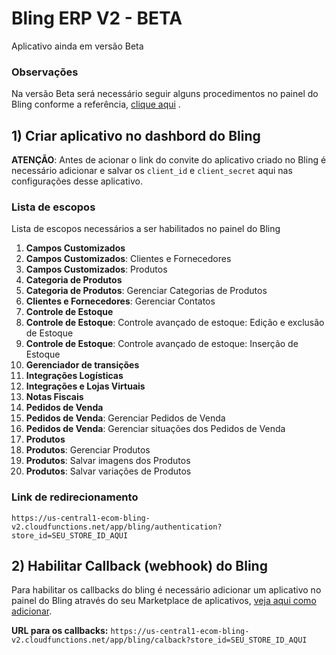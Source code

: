 # Bling ERP V2 - BETA

Aplicativo ainda em versão Beta

### Observações

Na versão Beta será necessário seguir alguns procedimentos no painel do Bling conforme a referência, 
<a href="https://developer.bling.com.br/aplicativos#introdu%C3%A7%C3%A3o" target="_blank">clique aqui</a>
.

## 1) Criar aplicativo no dashbord do Bling

**ATENÇÃO**:  Antes de acionar o link do convite do aplicativo criado no Bling é necessário adicionar  e salvar os `client_id` e `client_secret` aqui nas configurações desse aplicativo.

### Lista de escopos

Lista de escopos necessários a ser habilitados no painel do Bling

1) **Campos Customizados**
1) **Campos Customizados**: Clientes e Fornecedores
1) **Campos Customizados**: Produtos
1) **Categoria de Produtos**
1) **Categoria de Produtos**: Gerenciar Categorias de Produtos
1) **Clientes e Fornecedores**: Gerenciar Contatos
1) **Controle de Estoque**
1) **Controle de Estoque**: Controle avançado de estoque: Edição e exclusão de Estoque
1) **Controle de Estoque**: Controle avançado de estoque: Inserção de Estoque
1) **Gerenciador de transições**
1) **Integrações Logísticas**
1) **Integrações e Lojas Virtuais**
1) **Notas Fiscais**
1) **Pedidos de Venda**
1) **Pedidos de Venda**: Gerenciar Pedidos de Venda
1) **Pedidos de Venda**: Gerenciar situações dos Pedidos de Venda
1) **Produtos**
1) **Produtos**: Gerenciar Produtos
1) **Produtos**: Salvar imagens dos Produtos
1) **Produtos**: Salvar variações de Produtos

### Link de redirecionamento

```https://us-central1-ecom-bling-v2.cloudfunctions.net/app/bling/authentication?store_id=SEU_STORE_ID_AQUI```

## 2) Habilitar Callback (webhook) do Bling

Para habilitar os callbacks do bling é necessário adicionar um aplicativo no painel do Bling através do seu Marketplace de aplicativos,
<a href="https://ajuda.bling.com.br/hc/pt-br/articles/360047064713-Callback-de-altera%C3%A7%C3%A3o-de-situa%C3%A7%C3%A3o" target="_blank">veja aqui como adicionar</a>.

**URL para os callbacks:** ```https://us-central1-ecom-bling-v2.cloudfunctions.net/app/bling/calback?store_id=SEU_STORE_ID_AQUI```
